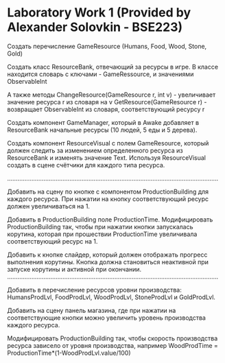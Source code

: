 # Laboratory Work 1 (Provided by Alexander Solovkin - BSE223)

Создать перечисление GameResource (Humans, Food, Wood, Stone, Gold)

Создать класс ResourceBank, отвечающий за ресурсы в игре. 
В классе находится словарь c ключами - GameRessource, и значениями ObservableInt 

А также методы 
ChangeResource(GameResource r, int v) - увеличивает значение ресурса r из словаря на v
GetResource(GameResource r) - возвращает ObservableInt из словаря, соответствующий ресурсу r

Создать компонент GameManager, который в Awake добавляет в ResourceBank начальные ресурсы (10 людей, 5 еды и 5 дерева).

Создать компонент ResourceVisual c полем GameResource, который должен следить за изменением определенного ресурса из ResourceBank и изменять значение Text.
Используя ResourceVisual создать в сцене счётчики для каждого типа ресурса.

…………………………………………………………………………………………………………..

Добавить на сцену по кнопке с компонентом ProductionBuilding для каждого ресурса. 
При нажатии на кнопку соответствующий ресурс должен увеличиваться на 1.

Добавить в ProductionBuilding поле ProductionTime.
Модифицировать ProductionBuilding так, чтобы при нажатии кнопки запускалась корутина, которая при прошествии ProductionTime увеличивала соответствующий ресурс на 1. 

Добавить к кнопке слайдер, который должен отображать прогресс выполнения корутины. Кнопка должна становиться неактивной при запуске корутины и активной при окончании.
…………………………………………………………………………………………………………..

Добавить в перечисление ресурсов уровни производства: HumansProdLvl, FoodProdLvl, WoodProdLvl, StoneProdLvl и GoldProdLvl.

Добавить на сцену панель магазина, где при нажатии на соответствующие кнопки можно увеличить уровень производства каждого ресурса. 

Модифицировать ProductionBuilding так, чтобы скорость производства ресурса зависело от уровня производства, например WoodProdTime = ProductionTime*(1-WoodProdLvl.value/100)
